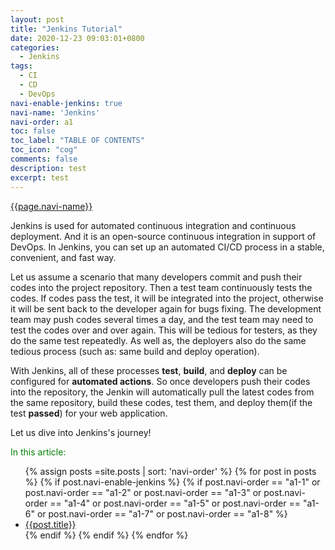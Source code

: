 ```yaml
---
layout: post
title: "Jenkins Tutorial"
date: 2020-12-23 09:03:01+0800
categories:
  - Jenkins
tags:
  - CI
  - CD
  - DevOps
navi-enable-jenkins: true
navi-name: 'Jenkins'
navi-order: a1
toc: false
toc_label: "TABLE OF CONTENTS"
toc_icon: "cog"
comments: false
description: test
excerpt: test
---
```

<!--navigation bar-->
<div class='navi-link-container'>
<a class='navi-link' href="">{{page.navi-name}}</a>
</div>
<!--navigation bar-->

Jenkins is used for automated continuous integration and continuous deployment. And it is an open-source continuous integration in support of DevOps. In Jenkins, you can set up an automated CI/CD process in a stable, convenient, and fast way.

Let us assume a scenario that many developers commit and push their codes into the project repository. Then a test team continuously tests the codes. If codes pass the test, it will be integrated into the project, otherwise it will be sent back to the developer again for bugs fixing. The development team may push codes several times a day, and the test team may need to test the codes over and over again. This will be tedious for testers, as they do the same test repeatedly. As well as, the deployers also do the same tedious process (such as: same build and deploy operation). 

With Jenkins, all of these processes **test**, **build**, and **deploy** can be configured for **automated actions**. So once developers push their codes into the repository, the Jenkin will automatically pull the latest codes from the same repository, build these codes, test them, and deploy them(if the test **passed**) for your web application.

Let us dive into Jenkins's journey!

<!--items-->
<div>
<span style="color: green;">In this article:</span>
<ul>
  {% assign posts =site.posts | sort: 'navi-order' %}
  {% for post in posts %}
    {% if post.navi-enable-jenkins %}
      {% if post.navi-order == "a1-1" or
            post.navi-order == "a1-2" or 
            post.navi-order == "a1-3" or 
            post.navi-order == "a1-4" or 
            post.navi-order == "a1-5" or 
            post.navi-order == "a1-6" or 
            post.navi-order == "a1-7" or
            post.navi-order == "a1-8" %}
                <li><a href="{{ site.baseurl }}{{ post.url }}" class="item-link">{{post.title}}</a></li>
      {% endif %}
    {% endif %}
  {% endfor %}
</ul>
</div>
<!--items-->
